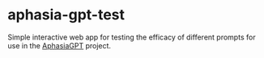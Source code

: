 # aphasia-gpt-test
Simple interactive web app for testing the efficacy of different prompts for use in the [AphasiaGPT](https://github.com/BYU-PCCL/aphasia-gpt) project.

